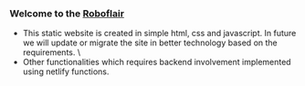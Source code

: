 ### Welcome to the [Roboflair](https://roboflair.com)
* This static website is created in simple html, css and javascript. In future we will update or migrate the site in better technology based on the requirements. \
* Other functionalities which requires backend involvement implemented using netlify functions.
